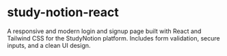 # study-notion-react
A responsive and modern login and signup page built with React and Tailwind CSS for the StudyNotion platform. Includes form validation, secure inputs, and a clean UI design.
